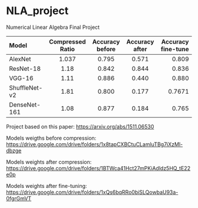 # NLA_project
Numerical Linear Algebra Final Project

| Model  | Compressed Ratio | Accuracy before | Accuracy after | Accuracy fine-tune | 
| :--- | :---: | :---: | :---: | ---: |
| AlexNet  | 1.037  | 0.795 | 0.571 | 0.809 |
| ResNet-18  | 1.18  | 0.842 | 0.844 | 0.836 |
| VGG-16  | 1.11 | 0.886 | 0.440 | 0.880 |
| ShuffleNet-v2  | 1.81  | 0.800 | 0.177 | 0.7671 |
| DenseNet-161  | 1.08  | 0.877 | 0.184 | 0.765 |

Project based on this paper: https://arxiv.org/abs/1511.06530

Models weigths before compression: https://drive.google.com/drive/folders/1x8tapCXBCtuCLamluTBg7iXzMl-dbzge

Models weights after compression: https://drive.google.com/drive/folders/1BTWca41Hct27mPKiAdldz5HQ_tE22e0p

Models weights after fine-tuning: https://drive.google.com/drive/folders/1xQs6bqRRo0biSLQowbaU93a-0fgrGmVT
